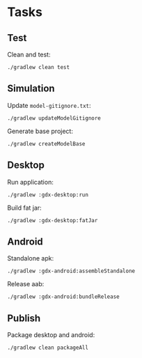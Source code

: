 # Tasks

## Test

Clean and test:

```
./gradlew clean test
```

## Simulation

Update `model-gitignore.txt`:

```
./gradlew updateModelGitignore
```

Generate base project:

```
./gradlew createModelBase
```

## Desktop

Run application:

```
./gradlew :gdx-desktop:run
```

Build fat jar:

```
./gradlew :gdx-desktop:fatJar
```

## Android

Standalone apk:

```
./gradlew :gdx-android:assembleStandalone
```

Release aab:

```
./gradlew :gdx-android:bundleRelease
```

## Publish

Package desktop and android:

```
./gradlew clean packageAll
```